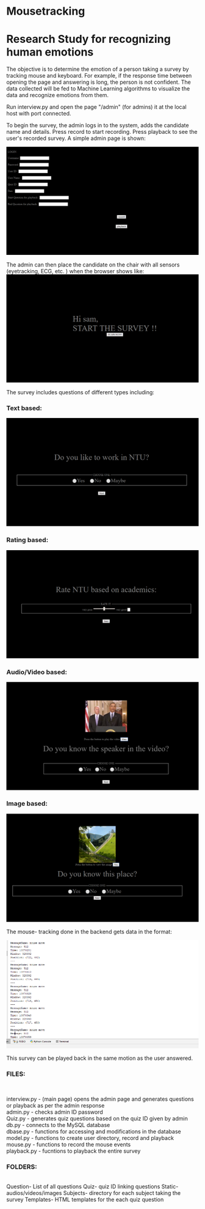 
# Mousetracking

<h1> Research Study for recognizing human emotions</h1>

The objective is to determine the emotion of a person taking a survey by tracking mouse and keyboard. For example, if the response time between opening the page and answering is long, the person is not confident. The data collected will be fed to Machine Learning algorithms to visualize the data and recognize emotions from them.


Run interview.py and open the page "/admin" (for admins) it at the local host with port connected.

To begin the survey, the admin logs in to the system, adds the candidate name and details. Press record to start recording.
Press playback to see the user's recorded survey. A simple admin page is shown:

![Alt text](/screenshots/Screenshot5.png)

The admin can then place the candidate on the chair with all sensors (eyetracking, ECG, etc. ) when the browser shows like:
![Alt text](/screenshots/Screenshot6.png)

The survey includes questions of different types including:

<h3> Text based: </h3>

![Alt text](/screenshots/Screenshot1.png)


<h3> Rating based: </h3>

![Alt text](/screenshots/Screenshot2.png)


<h3> Audio/Video based: </h3>

![Alt text](/screenshots/Screenshot4.png)


<h3> Image based: </h3>

![Alt text](/screenshots/Screenshot3.png)

The mouse- tracking done in the backend gets data in the format:

![Alt text](/screenshots/Screenshot7.png)


This survey can be played back in the same motion as the user answered.




<h3> FILES: </h3> </br>

interview.py - (main page) opens the admin page and generates questions or playback as per the admin response </br>
admin.py - checks admin ID password </br>
Quiz.py - generates quiz questions based on the quiz ID given by admin</br>
db.py - connects to the MySQL database</br>
dbase.py - functions for accessing and modifications in the database</br>
model.py - functions to create user directory, record and playback</br>
mouse.py - functions to record the mouse events</br>
playback.py - fucntions to playback the entire survey </br>


<h3> FOLDERS: </h3> </br>
Question- List of all questions
Quiz- quiz ID linking questions
Static- audios/videos/images
Subjects- directory for each subject taking the survey
Templates- HTML templates for the each quiz question




